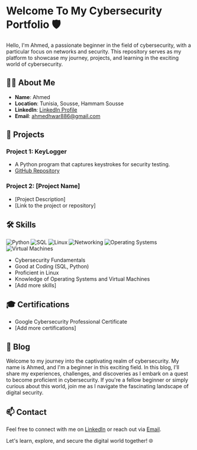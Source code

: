 # Welcome To My Cybersecurity Portfolio 🛡️

Hello, I'm Ahmed, a passionate beginner in the field of cybersecurity, with a particular focus on networks and security. This repository serves as my platform to showcase my journey, projects, and learning in the exciting world of cybersecurity.

## 👨‍💻 About Me

- **Name**: Ahmed
- **Location**: Tunisia, Sousse, Hammam Sousse
- **LinkedIn**: [LinkedIn Profile](https://www.linkedin.com/in/ahmed-lahouar-092973295/)
- **Email**: [ahmedhwar886@gmail.com](mailto:ahmedhwar886@gmail.com)

## 🔬 Projects

### Project 1: KeyLogger
- A Python program that captures keystrokes for security testing.
- [GitHub Repository](https://github.com/iTzAhmed1/KeyLogger)

### Project 2: [Project Name]
- [Project Description]
- [Link to the project or repository]

## 🛠️ Skills

![Python](https://img.shields.io/badge/-Python-blue?logo=python)
![SQL](https://img.shields.io/badge/-SQL-lightgrey?logo=MySQL)
![Linux](https://img.shields.io/badge/-Linux-black?logo=linux)
![Networking](https://img.shields.io/badge/-Networking-red)
![Operating Systems](https://img.shields.io/badge/-Operating%20Systems-orange)
![Virtual Machines](https://img.shields.io/badge/-Virtual%20Machines-purple)

- Cybersecurity Fundamentals
- Good at Coding (SQL, Python)
- Proficient in Linux
- Knowledge of Operating Systems and Virtual Machines
- [Add more skills]

## 🎓 Certifications

- Google Cybersecurity Professional Certificate
- [Add more certifications]

## 📝 Blog

Welcome to my journey into the captivating realm of cybersecurity. My name is Ahmed, and I'm a beginner in this exciting field. In this blog, I'll share my experiences, challenges, and discoveries as I embark on a quest to become proficient in cybersecurity. If you're a fellow beginner or simply curious about this world, join me as I navigate the fascinating landscape of digital security.

## 📫 Contact

Feel free to connect with me on [LinkedIn](https://www.linkedin.com/in/ahmed-lahouar-092973295/) or reach out via [Email](mailto:ahmedhwar886@gmail.com).

Let's learn, explore, and secure the digital world together! 🌐



